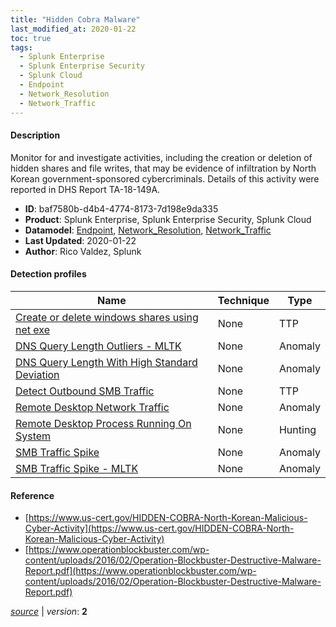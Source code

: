 ```yaml
---
title: "Hidden Cobra Malware"
last_modified_at: 2020-01-22
toc: true
tags:
  - Splunk Enterprise
  - Splunk Enterprise Security
  - Splunk Cloud
  - Endpoint
  - Network_Resolution
  - Network_Traffic
---
```


#### Description

Monitor for and investigate activities, including the creation or deletion of hidden shares and file writes, that may be evidence of infiltration by North Korean government-sponsored cybercriminals. Details of this activity were reported in DHS Report TA-18-149A.

- **ID**: baf7580b-d4b4-4774-8173-7d198e9da335
- **Product**: Splunk Enterprise, Splunk Enterprise Security, Splunk Cloud
- **Datamodel**: [Endpoint](https://docs.splunk.com/Documentation/CIM/latest/User/Endpoint), [Network_Resolution](https://docs.splunk.com/Documentation/CIM/latest/User/NetworkResolution), [Network_Traffic](https://docs.splunk.com/Documentation/CIM/latest/User/NetworkTraffic)
- **Last Updated**: 2020-01-22
- **Author**: Rico Valdez, Splunk

#### Detection profiles

| Name        | Technique   | Type         |
| ----------- | ----------- |--------------|
| [Create or delete windows shares using net exe](/endpoint/create_or_delete_windows_shares_using_net_exe/) | None | TTP |
| [DNS Query Length Outliers - MLTK](/network/dns_query_length_outliers_-_mltk/) | None | Anomaly |
| [DNS Query Length With High Standard Deviation](/network/dns_query_length_with_high_standard_deviation/) | None | Anomaly |
| [Detect Outbound SMB Traffic](/network/detect_outbound_smb_traffic/) | None | TTP |
| [Remote Desktop Network Traffic](/network/remote_desktop_network_traffic/) | None | Anomaly |
| [Remote Desktop Process Running On System](/endpoint/remote_desktop_process_running_on_system/) | None | Hunting |
| [SMB Traffic Spike](/network/smb_traffic_spike/) | None | Anomaly |
| [SMB Traffic Spike - MLTK](/network/smb_traffic_spike_-_mltk/) | None | Anomaly |

#### Reference

* [https://www.us-cert.gov/HIDDEN-COBRA-North-Korean-Malicious-Cyber-Activity](https://www.us-cert.gov/HIDDEN-COBRA-North-Korean-Malicious-Cyber-Activity)
* [https://www.operationblockbuster.com/wp-content/uploads/2016/02/Operation-Blockbuster-Destructive-Malware-Report.pdf](https://www.operationblockbuster.com/wp-content/uploads/2016/02/Operation-Blockbuster-Destructive-Malware-Report.pdf)



[_source_](https://github.com/splunk/security_content/tree/develop/stories/hidden_cobra_malware.yml) | _version_: **2**